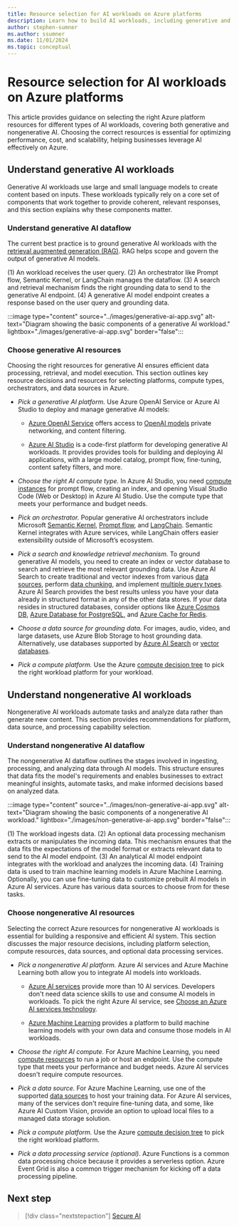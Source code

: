 ```yaml
---
title: Resource selection for AI workloads on Azure platforms
description: Learn how to build AI workloads, including generative and nongenerative AI apps, by using Azure PaaS services. Get detailed recommendations and architecture guides.
author: stephen-sumner
ms.author: ssumner
ms.date: 11/01/2024
ms.topic: conceptual
---
```


# Resource selection for AI workloads on Azure platforms

This article provides guidance on selecting the right Azure platform resources for different types of AI workloads, covering both generative and nongenerative AI. Choosing the correct resources is essential for optimizing performance, cost, and scalability, helping businesses leverage AI effectively on Azure.

## Understand generative AI workloads

Generative AI workloads use large and small language models to create content based on inputs. These workloads typically rely on a core set of components that work together to provide coherent, relevant responses, and this section explains why these components matter.

### Understand generative AI dataflow

The current best practice is to ground generative AI workloads with the [retrieval augmented generation (RAG)](/azure/architecture/ai-ml/guide/rag/rag-solution-design-and-evaluation-guide). RAG helps scope and govern the output of generative AI models.

(1) An workload receives the user query. (2) An orchestrator like Prompt flow, Semantic Kernel, or LangChain manages the dataflow. (3) A search and retrieval mechanism finds the right grounding data to send to the generative AI endpoint. (4) A generative AI model endpoint creates a response based on the user query and grounding data.

:::image type="content" source="../images/generative-ai-app.svg" alt-text="Diagram showing the basic components of a generative AI workload." lightbox="./images/generative-ai-app.svg" border="false":::

### Choose generative AI resources

Choosing the right resources for generative AI ensures efficient data processing, retrieval, and model execution. This section outlines key resource decisions and resources for selecting platforms, compute types, orchestrators, and data sources in Azure.

- *Pick a generative AI platform.* Use Azure OpenAI Service or Azure AI Studio to deploy and manage generative AI models:

    - [Azure OpenAI Service](/azure/ai-services/openai/overview) offers access to [OpenAI models](/azure/ai-services/openai/concepts/models) private networking, and content filtering.

    - [Azure AI Studio](/azure/ai-studio/what-is-ai-studio) is a code-first platform for developing generative AI workloads. It provides provides tools for building and deploying AI applications, with a large model catalog, prompt flow, fine-tuning, content safety filters, and more.

- *Choose the right AI compute type.* In Azure AI Studio, you need [compute instances](/azure/ai-studio/how-to/create-manage-compute) for prompt flow, creating an index, and opening Visual Studio Code (Web or Desktop) in Azure AI Studio. Use the compute type that meets your performance and budget needs.

- *Pick an orchestrator.* Popular generative AI orchestrators include Microsoft [Semantic Kernel](/semantic-kernel/overview/), [Prompt flow](https://microsoft.github.io/promptflow/index.html), and [LangChain](https://python.langchain.com/v0.2/docs/integrations/platforms/microsoft/). Semantic Kernel integrates with Azure services, while LangChain offers easier extensibility outside of Microsoft’s ecosystem.

- *Pick a search and knowledge retrieval mechanism.* To ground generative AI models, you need to create an index or vector database to search and retrieve the most relevant grounding data. Use Azure AI Search to create traditional and vector indexes from various [data sources](/azure/search/search-indexer-overview#supported-data-sources), perform [data chunking](/azure/search/vector-search-integrated-vectorization), and implement [multiple query types](/azure/search/search-query-overview#types-of-queries). Azure AI Search provides the best results unless you have your data already in structured format in any of the other data stores.  If your data resides in structured databases, consider options like [Azure Cosmos DB](/azure/cosmos-db/vector-database), [Azure Database for PostgreSQL,](/azure/postgresql/flexible-server/how-to-use-pgvector) and [Azure Cache for Redis](/azure/azure-cache-for-redis/cache-overview-vector-similarity).

- *Choose a data source for grounding data.* For images, audio, video, and large datasets, use Azure Blob Storage to host grounding data. Alternatively, use databases supported by [Azure AI Search](/azure/search/search-indexer-overview#supported-data-sources) or [vector databases](/dotnet/ai/conceptual/vector-databases#available-vector-database-solutions).

- *Pick a compute platform.* Use the Azure [compute decision tree](/azure/architecture/guide/technology-choices/compute-decision-tree) to pick the right workload platform for your workload.

## Understand nongenerative AI workloads

Nongenerative AI workloads automate tasks and analyze data rather than generate new content. This section provides recommendations for platform, data source, and processing capability selection.

### Understand nongenerative AI dataflow

The nongenerative AI dataflow outlines the stages involved in ingesting, processing, and analyzing data through AI models. This structure ensures that data fits the model's requirements and enables businesses to extract meaningful insights, automate tasks, and make informed decisions based on analyzed data.

:::image type="content" source="../images/non-generative-ai-app.svg" alt-text="Diagram showing the basic components of a nongenerative AI workload." lightbox="./images/non-generative-ai-app.svg" border="false":::

(1) The workload ingests data. (2) An optional data processing mechanism extracts or manipulates the incoming data. This mechanism ensures that the data fits the expectations of the model format or extracts relevant data to send to the AI model endpoint. (3) An analytical AI model endpoint integrates with the workload and analyzes the incoming data. (4) Training data is used to train machine learning models in Azure Machine Learning. Optionally, you can use fine-tuning data to customize prebuilt AI models in Azure AI services. Azure has various data sources to choose from for these tasks.

### Choose nongenerative AI resources

Selecting the correct Azure resources for nongenerative AI workloads is essential for building a responsive and efficient AI system. This section discusses the major resource decisions, including platform selection, compute resources, data sources, and optional data processing services.

- *Pick a nongenerative AI platform.* Azure AI services and Azure Machine Learning both allow you to integrate AI models into workloads.

    - [Azure AI services](/azure/ai-services/what-are-ai-services) provide more than 10 AI services. Developers don't need data science skills to use and consume AI models in workloads. To pick the right Azure AI service, see [Choose an Azure AI services technology](/azure/architecture/data-guide/technology-choices/cognitive-services).

    - [Azure Machine Learning](/azure/machine-learning/overview-what-is-azure-machine-learning) provides a platform to build machine learning models with your own data and consume those models in AI workloads.

- *Choose the right AI compute.* For Azure Machine Learning, you need [compute resources](/azure/machine-learning/concept-azure-machine-learning-v2) to run a job or host an endpoint. Use the compute type that meets your performance and budget needs. Azure AI services doesn't require compute resources.

- *Pick a data source.* For Azure Machine Learning, use one of the supported [data sources](/azure/machine-learning/how-to-access-data#supported-data-storage-service-types) to host your training data. For Azure AI services, many of the services don't require fine-tuning data, and some, like Azure AI Custom Vision, provide an option to upload local files to a managed data storage solution.

- *Pick a compute platform.* Use the Azure [compute decision tree](/azure/architecture/guide/technology-choices/compute-decision-tree) to pick the right workload platform.

- *Pick a data processing service (optional).* Azure Functions is a common data processing choice because it provides a serverless option. Azure Event Grid is also a common trigger mechanism for kicking off a data processing pipeline.

## Next step

> [!div class="nextstepaction"]
> [Secure AI](secure.md)
